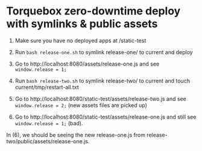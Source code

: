 # Torquebox zero-downtime deploy with symlinks & public assets

1. Make sure you have no deployed apps at /static-test

2. Run `bash release-one.sh` to symlink release-one/ to current and deploy

3. Go to http://localhost:8080/assets/release-one.js and see `window.release = 1;`

4. Run `bash release-two.sh` to symlink release-two/ to current and touch current/tmp/restart-all.txt

5. Go to http://localhost:8080/static-test/assets/release-two.js and see `window.release = 2;` (new assets files are picked up)

6. Go to http://localhost:8080/static-test/assets/release-one.js and still see `window.release = 1;` (bad).

In (6), we should be seeing the new release-one.js from release-two/public/assets/release-one.js.
